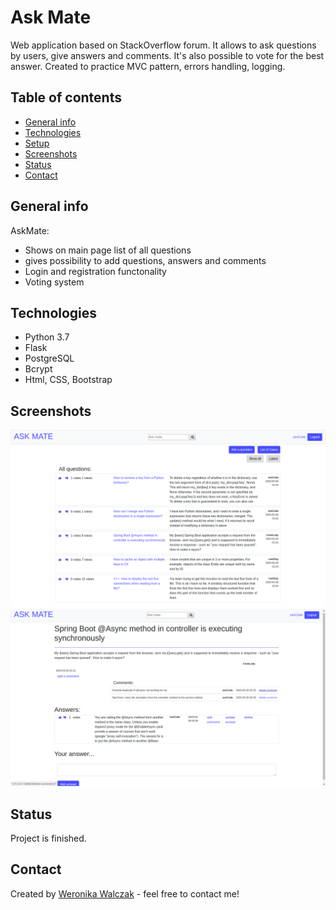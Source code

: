 # Ask Mate
Web application based on StackOverflow forum. It allows to ask questions by users, give answers and comments. It's also possible to vote for the best answer. Created to practice MVC pattern, errors handling, logging. 

## Table of contents
* [General info](#general-info)
* [Technologies](#technologies)
* [Setup](#setup)
* [Screenshots](#screenshots)
* [Status](#status)
* [Contact](#contact)

## General info
AskMate:
* Shows on main page list of all questions
* gives possibility to add questions, answers and comments
* Login and registration functonality
* Voting system

## Technologies
* Python 3.7
* Flask
* PostgreSQL
* Bcrypt
* Html, CSS, Bootstrap

## Screenshots
![Example screenshot](./screenshots/mainPage.png)
![Example screenshot](./screenshots/question1.png)

## Status
Project is finished.

## Contact
Created by [Weronika Walczak](mailto:weronikawalczak989@gmail.com) - feel free to contact me!
